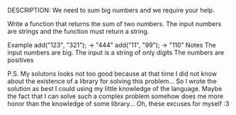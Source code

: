 DESCRIPTION:
We need to sum big numbers and we require your help.

Write a function that returns the sum of two numbers. The input numbers are strings and the function must return a string.

Example
add("123", "321"); -> "444"
add("11", "99");   -> "110"
Notes
The input numbers are big.
The input is a string of only digits
The numbers are positives

P.S. My solutons looks not too good because at that time I did not know about the existence of a library for solving this problem...
So I wrote the solution as best I could using my little knowledge of the language.
Maybe the fact that I can solve such a complex problem somehow does me more honor than the knowledge of some library... Oh, these excuses for myself :3
